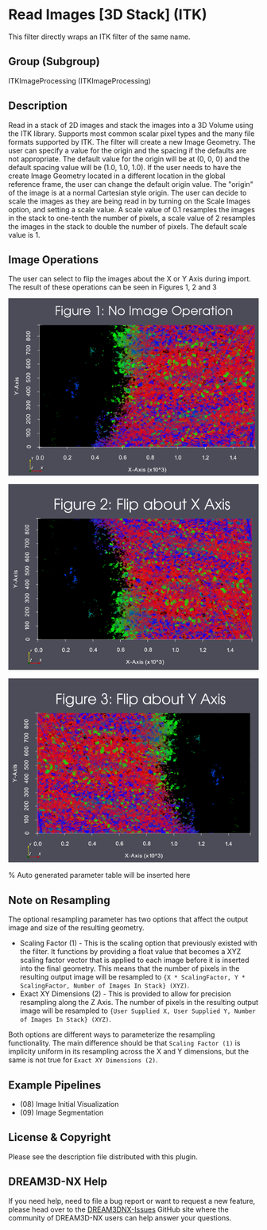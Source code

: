 # Read Images [3D Stack] (ITK)

This filter directly wraps an ITK filter of the same name.

## Group (Subgroup)

ITKImageProcessing (ITKImageProcessing)

## Description

Read in a stack of 2D images and stack the images into a 3D Volume using the ITK library. Supports most common scalar pixel types and the many file formats supported by ITK.
The filter will create a new Image Geometry. The user can specify a value for the origin and the spacing if the defaults are not appropriate. The default value for the origin will be at (0, 0, 0) and the default spacing value will be (1.0, 1.0, 1.0). If the user needs to have the create Image Geometry located in a different location in the global reference frame, the user can change the default origin value. The "origin" of the image is at a normal Cartesian style origin.
The user can decide to scale the images as they are being read in by turning on the Scale Images option, and setting a scale value.  A scale value of 0.1 resamples the images in the stack to one-tenth the number of pixels, a scale value of 2 resamples the images in the stack to double the number of pixels.  The default scale value is 1.

## Image Operations

The user can select to flip the images about the X or Y Axis during import. The result of these
operations can be seen in Figures 1, 2 and 3

![Figure 1](Images/import_image_stack_fig_1.png)

![Figure 2](Images/import_image_stack_fig_2.png)

![Figure 3](Images/import_image_stack_fig_3.png)


% Auto generated parameter table will be inserted here

## Note on Resampling

The optional resampling parameter has two options that affect the output image and size of the resulting geometry.

- Scaling Factor (1) - This is the scaling option that previously existed with the filter. It functions by providing a float value that becomes a XYZ scaling factor vector that is applied to each image before it is inserted into the final geometry. This means that the number of pixels in the resulting output image will be resampled to `{X * ScalingFactor, Y * ScalingFactor, Number of Images In Stack} (XYZ)`.
- Exact XY Dimensions (2) - This is provided to allow for precision resampling along the Z Axis. The number of pixels in the resulting output image will be resampled to `{User Supplied X, User Supplied Y, Number of Images In Stack} (XYZ)`.

Both options are different ways to parameterize the resampling functionality. The main difference should be that `Scaling Factor (1)` is implicity uniform in its resampling across the X and Y dimensions, but the same is not true for `Exact XY Dimensions (2)`.

## Example Pipelines

- (08) Image Initial Visualization
- (09) Image Segmentation

## License & Copyright

Please see the description file distributed with this plugin.

## DREAM3D-NX Help

If you need help, need to file a bug report or want to request a new feature, please head over to the [DREAM3DNX-Issues](https://github.com/BlueQuartzSoftware/DREAM3DNX-Issues/discussions) GitHub site where the community of DREAM3D-NX users can help answer your questions.
